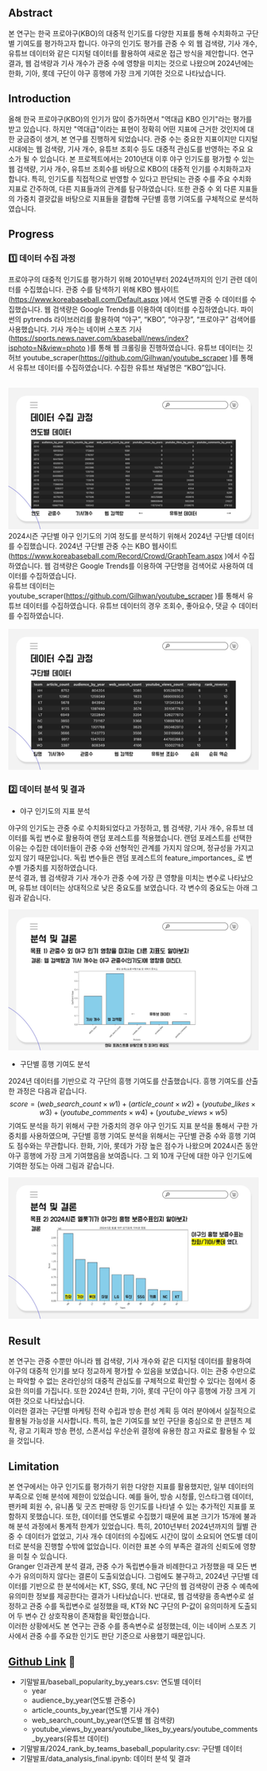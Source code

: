 
## Abstract 

본 연구는 한국 프로야구(KBO)의 대중적 인기도를 다양한 지표를 통해 수치화하고 구단별 기여도를 평가하고자 합니다. 야구의 인기도 평가를 관중 수 외 웹 검색량, 기사 개수, 유튜브 데이터와 같은 디지털 데이터를 활용하여 새로운 접근 방식을 제안합니다. 연구 결과, 웹 검색량과 기사 개수가 관중 수에 영향을 미치는 것으로 나왔으며 2024년에는 한화, 기아, 롯데 구단이 야구 흥행에 가장 크게 기여한 것으로 나타났습니다.

## Introduction

올해 한국 프로야구(KBO)의 인기가 많이 증가하면서 "역대급 KBO 인기"라는 평가를 받고 있습니다. 하지만 "역대급"이라는 표현이 정확히 어떤 지표에 근거한 것인지에 대한 궁금증이 생겨, 본 연구를 진행하게 되었습니다. 관중 수는 중요한 지표이지만 디지털 시대에는 웹 검색량, 기사 개수, 유튜브 조회수 등도 대중적 관심도를 반영하는 주요 요소가 될 수 있습니다. 본 프로젝트에서는 2010년대 이후 야구 인기도를 평가할 수 있는 웹 검색량, 기사 개수, 유튜브 조회수를 바탕으로 KBO의 대중적 인기를 수치화하고자 합니다. 특히, 인기도를 직접적으로 반영할 수 있다고 판단되는 관중 수를 주요 수치화 지표로 간주하여, 다른 지표들과의 관계를 탐구하였습니다. 또한 관중 수 외 다른 지표들의 가중치 결괏값을 바탕으로  지표들을 결합해 구단별 흥행 기여도를 구체적으로 분석하였습니다.

## Progress

### 1️⃣ 데이터 수집 과정

프로야구의 대중적 인기도를 평가하기 위해 2010년부터 2024년까지의 인기 관련 데이터를 수집했습니다. 관중 수를 탐색하기 위해 KBO 웹사이트(https://www.koreabaseball.com/Default.aspx )에서 연도별 관중 수 데이터를 수집했습니다. 웹 검색량은 Google Trends를 이용하여 데이터를 수집하였습니다. 파이썬의 pytrends 라이브러리를 활용하여 “야구”, “KBO”, “야구장”, “프로야구” 검색어를 사용했습니다. 기사 개수는 네이버 스포츠 기사(https://sports.news.naver.com/kbaseball/news/index?isphoto=N&view=photo )를 통해 웹 크롤링을 진행하였습니다. 유튜브 데이터는 깃허브 youtube_scraper(https://github.com/Gilhwan/youtube_scraper )를 통해서 유튜브 데이터를 수집하였습니다. 수집한 유튜브 채널명은 “KBO”입니다. <br>
<br>

![img](./image/statistical_analysis_1.jpg) <br>
2024시즌 구단별 야구 인기도의 기여 정도를 분석하기 위해서 2024년 구단별 데이터를 수집했습니다. 2024년 구단별 관중 수는 KBO 웹사이트(https://www.koreabaseball.com/Record/Crowd/GraphTeam.aspx )에서 수집하였습니다. 웹 검색량은 Google Trends를 이용하여 구단명을 검색어로 사용하여 데이터를 수집하였습니다. <br>
유튜브 데이터는 youtube_scraper(https://github.com/Gilhwan/youtube_scraper )를 통해서 유튜브 데이터를 수집하였습니다. 유튜브 데이터의 경우 조회수, 좋아요수, 댓글 수 데이터를 수집하였습니다. <br> <br>
![img](./image/statistical_analysis_2.jpg) <br>

### 2️⃣ 데이터 분석 및 결과

- 야구 인기도의 지표 분석

야구의 인기도는 관중 수로 수치화되었다고 가정하고, 웹 검색량, 기사 개수, 유튜브 데이터를 독립 변수로 활용하여 랜덤 포레스트를 적용했습니다. 랜덤 포레스트를 선택한 이유는 수집한 데이터들이 관중 수와 선형적인 관계를 가지지 않으며, 정규성을 가지고 있지 않기 때문입니다. 독립 변수들은 랜덤 포레스트의 feature_importances_ 로 변수별 가중치를 지정하였습니다. <br>
분석 결과, 웹 검색량과 기사 개수가 관중 수에 가장 큰 영향을 미치는 변수로 나타났으며, 유튜브 데이터는 상대적으로 낮은 중요도를 보였습니다. 각 변수의 중요도는 아래 그림과 같습니다. <br>

![img](/image/statistical_analysis_3.jpg) <br>

- 구단별 흥행 기여도 분석

2024년 데이터를 기반으로 각 구단의 흥행 기여도를 산출했습니다. 흥행 기여도를 산출한 과정은 다음과 같습니다.
$$score = (web\_search\_count \times w1) + (article\_count \times w2) + (youtube\_likes \times w3) + (youtube\_comments \times w4) + (youtube\_views \times w5)$$ 
기여도 분석을 하기 위해서 구한 가중치의 경우 야구 인기도 지표 분석을 통해서 구한 가중치를 사용하였으며, 구단별 흥행 기여도 분석을 위해서는 구단별 관중 수와 흥행 기여도 점수와는 무관합니다. 
한화, 기아, 롯데가 가장 높은 점수가 나왔으며 2024시즌 동안 야구 흥행에 가장 크게 기여했음을 보여줍니다. 그 외 10개 구단에 대한 야구 인기도에 기여한 정도는 아래 그림과 같습니다. <br>

![img](/image/statistical_analysis_4.jpg) <br>

## Result

본 연구는 관중 수뿐만 아니라 웹 검색량, 기사 개수와 같은 디지털 데이터를 활용하여 야구의 대중적 인기를 보다 정교하게 평가할 수 있음을 보였습니다. 이는 관중 수만으로는 파악할 수 없는 온라인상의 대중적 관심도를 구체적으로 확인할 수 있다는 점에서 중요한 의미를 가집니다. 또한 2024년 한화, 기아, 롯데 구단이 야구 흥행에 가장 크게 기여한 것으로 나타났습니다. <br>
이러한 결과는 구단별 마케팅 전략 수립과 방송 편성 계획 등 여러 분야에서 실질적으로 활용될 가능성을 시사합니다. 특히, 높은 기여도를 보인 구단을 중심으로 한 콘텐츠 제작, 광고 기획과 방송 편성, 스폰서십 우선순위 결정에 유용한 참고 자료로 활용될 수 있을 것입니다. 

## Limitation

본 연구에서는 야구 인기도를 평가하기 위한 다양한 지표를 활용했지만, 일부 데이터의 부족으로 인해 분석에 제한이 있었습니다. 예를 들어, 방송 시청률, 인스타그램 데이터, 팬카페 회원 수, 유니폼 및 굿즈 판매량 등 인기도를 나타낼 수 있는 추가적인 지표를 포함하지 못했습니다. 또한, 데이터를 연도별로 수집했기 때문에 표본 크기가 15개에 불과해 분석 과정에서 통계적 한계가 있었습니다. 특히, 2010년부터 2024년까지의 월별 관중 수 데이터가 없었고, 기사 개수 데이터의 수집에도 시간이 많이 소요되어 연도별 데이터로 분석을 진행할 수밖에 없었습니다. 이러한 표본 수의 부족은 결과의 신뢰도에 영향을 미칠 수 있습니다.  <br>
Granger 인과관계 분석 결과, 관중 수가 독립변수들과 비례한다고 가정했을 때 모든 변수가 유의미하지 않다는 결론이 도출되었습니다. 그럼에도 불구하고, 2024년 구단별 데이터를 기반으로 한 분석에서는 KT, SSG, 롯데, NC 구단의 웹 검색량이 관중 수 예측에 유의미한 정보를 제공한다는 결과가 나타났습니다. 반대로, 웹 검색량을 종속변수로 설정하고 관중 수를 독립변수로 설정했을 때, KT와 NC 구단의 P-값이 유의미하게 도출되어 두 변수 간 상호작용이 존재함을 확인했습니다.  <br>
이러한 상황에서도 본 연구는 관중 수를 종속변수로 설정했는데, 이는 네이버 스포츠 기사에서 관중 수를 주요한 인기도 판단 기준으로 사용했기 때문입니다.

## [Github Link](https://github.com/sooking87/Statistical-Analysis-Practice/tree/master/%EA%B8%B0%EB%A7%90%EB%B0%9C%ED%91%9C) 🔗

- 기말발표/baseball_popularity_by_years.csv: 연도별 데이터
    - year
    - audience_by_year(연도별 관중수)
    - article_counts_by_year(연도별 기사 개수)
    - web_search_count_by_year(연도별 웹 검색량)
    - youtube_views_by_years/youtube_likes_by_years/youtube_comments_by_years(유튜브 데이터)
- 기말발표/2024_rank_by_teams_baseball_popularity.csv: 구단별 데이터
- 기말발표/data_analysis_final.ipynb: 데이터 분석 및 결과
